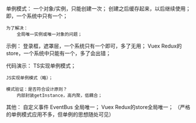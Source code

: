 单例模式：
    一个对象/实例，只能创建一次；
    创建之后缓存起来，以后继续使用；
    即，一个系统中只有一个；

    为了解决：
        全局唯一实例或唯一对象的问题；

示例：
    登录框，遮罩层，一个系统只有一个即可，多了无用；
    Vuex Redux的store，一个系统中只能有一个，多了会出错；

代码演示：
    TS实现单例模式；

    JS实现单例模式（略）；

    模式验证：是否符合设计原则？
        内部封装getInstance，高内聚，低耦合；

其他：
    自定义事件 EventBus 全局唯一；
    Vuex Redux的store全局唯一；
    （严格的单例模式应用不多，但单例的思想随处可见）
        